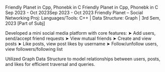 
Friendly Planet in Cpp, Phonebk in C
Friendly Planet in Cpp, Phonebk in C
Sep 2023 - Oct 2023Sep 2023 - Oct 2023
Friendly Planet – Social Networking Proj:
Languages/Tools: C++ | Data Structure: Graph | 3rd Sem, 2023 [Part of Subj]

Developed a mini social media platform with core features:
➤ Add users, send/accept friend requests
➤ View mutual friends
➤ Create and view posts
➤ Like posts, view post likes by username
➤ Follow/unfollow users, view followers/following list

Utilized Graph Data Structure to model relationships between users, posts, and likes for efficient traversal and queries.
